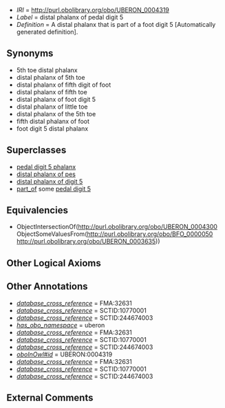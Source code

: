  * *IRI* = http://purl.obolibrary.org/obo/UBERON_0004319
 * *Label* = distal phalanx of pedal digit 5
 * *Definition* = A distal phalanx that is part of a foot digit 5 [Automatically generated definition].

## Synonyms

 * 5th toe distal phalanx
 * distal phalanx of 5th toe
 * distal phalanx of fifth digit of foot
 * distal phalanx of fifth toe
 * distal phalanx of foot digit 5
 * distal phalanx of little toe
 * distal phalanx of the 5th toe
 * fifth distal phalanx of foot
 * foot digit 5 distal phalanx

## Superclasses

 * [pedal digit 5 phalanx](../../UBERON/63/UBERON_0003863.md)
 * [distal phalanx of pes](../../UBERON/67/UBERON_0003867.md)
 * [distal phalanx of digit 5](../../UBERON/87/UBERON_0014487.md)
 * [part_of](../../BFO/50/BFO_0000050.md) some [pedal digit 5](../../UBERON/35/UBERON_0003635.md)

## Equivalencies

 * ObjectIntersectionOf(<http://purl.obolibrary.org/obo/UBERON_0004300> ObjectSomeValuesFrom(<http://purl.obolibrary.org/obo/BFO_0000050> <http://purl.obolibrary.org/obo/UBERON_0003635>))

## Other Logical Axioms


## Other Annotations

 * *[database_cross_reference](../../ef/oboInOwl#hasDbXref.md)* = FMA:32631
 * *[database_cross_reference](../../ef/oboInOwl#hasDbXref.md)* = SCTID:10770001
 * *[database_cross_reference](../../ef/oboInOwl#hasDbXref.md)* = SCTID:244674003
 * *[has_obo_namespace](../../ce/oboInOwl#hasOBONamespace.md)* = uberon
 * *[database_cross_reference](../../ef/oboInOwl#hasDbXref.md)* = FMA:32631
 * *[database_cross_reference](../../ef/oboInOwl#hasDbXref.md)* = SCTID:10770001
 * *[database_cross_reference](../../ef/oboInOwl#hasDbXref.md)* = SCTID:244674003
 * *[oboInOwl#id](../../id/oboInOwl#id.md)* = UBERON:0004319
 * *[database_cross_reference](../../ef/oboInOwl#hasDbXref.md)* = FMA:32631
 * *[database_cross_reference](../../ef/oboInOwl#hasDbXref.md)* = SCTID:10770001
 * *[database_cross_reference](../../ef/oboInOwl#hasDbXref.md)* = SCTID:244674003

## External Comments

